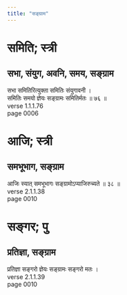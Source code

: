 ```yaml
---
title: "सङ्ग्राम"
---
```


# समिति; स्त्री
## सभा, संयुग, अवनि, समय, सङ्ग्राम
सभा समितिरित्युक्ता समितिः संयुगावनी ।<br />समितिः समयो ज्ञेयः सङ्ग्रामः समितिर्मतः ॥ ७६ ॥<br />verse 1.1.1.76<br />page 0006

# आजि; स्त्री
## समभूभाग, सङ्ग्राम
आजिः स्यात् समभूभागः सङ्ग्रामोऽप्याजिरुच्यते ॥ ३८ ॥<br />verse 2.1.1.38<br />page 0010

# सङ्गर; पु
## प्रतिज्ञा, सङ्ग्राम
प्रतिज्ञा सङ्गरो ज्ञेयः सङ्ग्रामः सङ्गरो मतः ।<br />verse 2.1.1.39<br />page 0010

